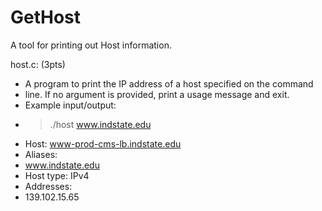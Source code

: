# GetHost
A tool for printing out Host information. 


 host.c: (3pts)
 *   A program to print the IP address of a host specified on the command
 *   line.  If no argument is provided, print a usage message and exit.
 * Example input/output:
 * > ./host www.indstate.edu
 * Host: www-prod-cms-lb.indstate.edu
 * Aliases:
 *   www.indstate.edu
 * Host type: IPv4
 * Addresses:
 *   139.102.15.65
 
